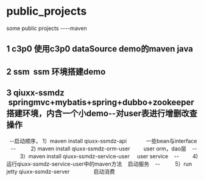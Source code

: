 # public_projects
some public projects ----maven
## 1 c3p0 使用c3p0 dataSource demo的maven java
## 2 ssm  ssm 环境搭建demo
## 3 qiuxx-ssmdz  springmvc+mybatis+spring+dubbo+zookeeper搭建环境，内含一个小demo--对user表进行增删改查操作
   --启动顺序， 1）maven install qiuxx-ssmdz-api              一些bean与interface
    --          2) maven install qiuxx-ssmdz-orm-user         user orm，dao层
    --          3）maven install qiuxx-ssmdz-service-user      user service
    --         4) 运行qiuxx-ssmdz-service-user中的maven方法    启动服务
    --          5）run jetty qiuxx-ssmdz-server                启动消费
